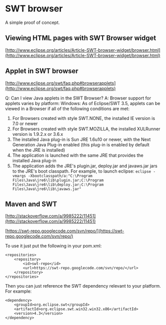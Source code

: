 # SWT browser

A simple proof of concept.

## Viewing HTML pages with SWT Browser widget

[http://www.eclipse.org/articles/Article-SWT-browser-widget/browser.html](http://www.eclipse.org/articles/Article-SWT-browser-widget/browser.html)

## Applet in SWT browser 

[http://www.eclipse.org/swt/faq.php#browserapplets](http://www.eclipse.org/swt/faq.php#browserapplets)

Q: Can I view Java applets in the SWT Browser?
A: Browser support for applets varies by platform:
Windows: As of Eclipse/SWT 3.5, applets can be viewed in a Browser if all of the following conditions are met:

1. For Browsers created with style SWT.NONE, the installed IE version is 7.0 or newer
2. For Browsers created with style SWT.MOZILLA, the installed XULRunner version is 1.9.2.x or 3.6.x
3. The installed Java plug-in is Sun JRE 1.6u10 or newer, with the Next Generation Java Plug-in enabled (this plug-in is enabled by default when the JRE is installed)
4. The application is launched with the same JRE that provides the installed Java plug-in
5. The application adds the JRE's plugin.jar, deploy.jar and javaws.jar jars to the JRE's boot classpath. For example, to launch eclipse: `eclipse -vmargs -Xbootclasspath/a:"C:\Program Files\Java\jre6\lib\plugin.jar;C:\Program Files\Java\jre6\lib\deploy.jar;C:\Program Files\Java\jre6\lib\javaws.jar"`

## Maven and SWT

[http://stackoverflow.com/a/9985222/11451](http://stackoverflow.com/a/9985222/11451)

[https://swt-repo.googlecode.com/svn/repo/](https://swt-repo.googlecode.com/svn/repo/)

To use it just put the following in your pom.xml:

    <repositories>
        <repository>
            <id>swt-repo</id>
            <url>https://swt-repo.googlecode.com/svn/repo/</url>
        </repository>
    </repositories>

Then you can just reference the SWT dependency relevant to your platform. For example:

    <dependency>
        <groupId>org.eclipse.swt</groupId>
        <artifactId>org.eclipse.swt.win32.win32.x86</artifactId>
        <version>4.3</version>
    </dependency>